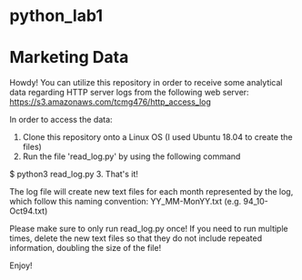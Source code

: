 # python_lab1
# Marketing Data

Howdy! You can utilize this repository in order to receive some analytical data regarding HTTP server logs from the following web server: https://s3.amazonaws.com/tcmg476/http_access_log

In order to access the data:
1. Clone this repository onto a Linux OS (I used Ubuntu 18.04 to create the files)
2. Run the file 'read_log.py' by using the following command

$ python3 read_log.py
3. That's it!

The log file will create new text files for each month represented by the log, which follow this naming convention: YY_MM-MonYY.txt (e.g. 94_10-Oct94.txt)


Please make sure to only run read_log.py once! If you need to run multiple times, delete the new text files so that they do not include repeated information, doubling the size of the file!

Enjoy!
